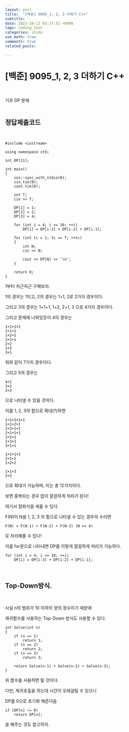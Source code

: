 ```yaml
---
layout: post
title:  "[백준] 9095_1, 2, 3 더하기 C++"
subtitle:   
date: 2023-10-12 03:37:52 +0900
tags: coding_test
categories: study
use_math: true
comments: true
related_posts:

---
```


# [백준] 9095_1, 2, 3 더하기 C++<br/>
<br/>

기초 DP 문제<br/>
<br/>

## 정답제출코드<br/>
<br/>

```
#include <iostream>

using namespace std;

int DP[11];

int main()
{
    ios::sync_with_stdio(0);
    cin.tie(0);
    cout.tie(0);
    
    int T;
    cin >> T;
    
    DP[1] = 1;
    DP[2] = 2;
    DP[3] = 4;
    
    for (int i = 4; i <= 10; ++i)
        DP[i] = DP[i-3] + DP[i-2] + DP[i-1];
    
    for (int tc = 1; tc <= T; ++tc)
    {
        int N;
        cin >> N;
        
        cout << DP[N] << '\n';
    }
    
    return 0;
}
```

1부터 차근차근 구해보자.<br/>

1의 경우는 1이고, 2의 경우는 1+1, 2로 2가지 경우이다.<br/>

그리고 3의 경우는 1+1+1, 1+2, 2+1, 3 으로 4가지 경우이다.<br/>

그리고 문제에 나와있듯이 4의 경우는

```
1+1+1+1
1+1+2
1+2+1
2+1+1
2+2
1+3
3+1
```

위와 같이 7가지 경우이다.<br/>

그리고 5의 경우는<br/>

```
4+1
3+2
2+3
```

으로 나타낼 수 있을 것이다.<br/>

이를 1, 2, 3의 합으로 확대(?)하면<br/>

```
1+1+1+1+1
1+1+2+1
1+2+1+1
2+1+1+1
2+2+1
1+3+1
3+1+1

1+1+1+2
2+1+2
1+2+2

1+1+3
2+3
```
으로 확대가 가능하며, 이는 총 12가지이다.<br/>

보면 중복되는 경우 없이 깔끔하게 처리가 된다!<br/>

여기서 점화식을 세울 수 있다.<br/>

F(N)이 N을 1, 2, 3 의 합으로 나타낼 수 있는 경우의 수라면<br/>

```
F(N) = F(N-1) + F(N-2) + F(N-3) (N >= 4)
```
로 처리해줄 수 있다!<br/>

이를 for문으로 나타내면 DP를 이렇게 깔끔하게 처리가 가능하다.<br/>

```
for (int i = 4; i <= 10; ++i)
	DP[i] = DP[i-3] + DP[i-2] + DP[i-1];
```

<br/>

## Top-Down방식.<br/>
<br/>

사실 n의 범위가 10 이하의 양의 정수이기 때문에<br/>

재귀함수를 사용하는 Top-Down 방식도 사용할 수 있다.<br/>

```
int Solve(int n)
{
	if (n == 1)
		return 1;
	if (n == 2)
		return 2;
	if (n == 3)
		return 3;
	
	return Solve(n-1) + Solve(n-2) + Solve(n-3);
}
```
위 함수를 사용하면 될 것이다.<br/>

다만, 재귀호출을 하는데 시간이 오래걸릴 수 있으니<br/>

DP를 0으로 초기화 해준다음

```
if (DP[n] != 0)
	return DP[n];
```

을 해주는 것도 참고하자.